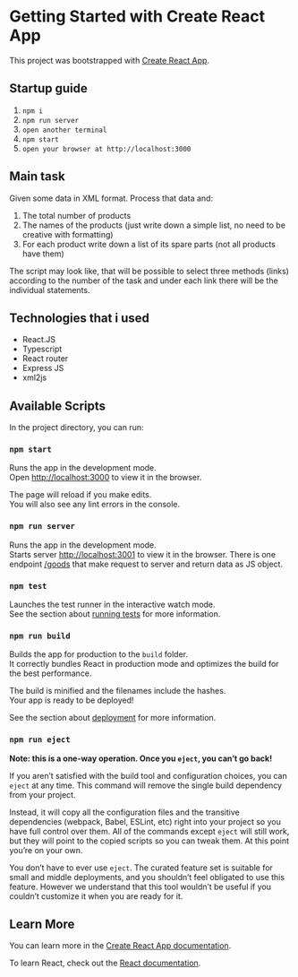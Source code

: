 # Getting Started with Create React App

This project was bootstrapped with [Create React App](https://github.com/facebook/create-react-app).

## Startup guide

1. `npm i`
2. `npm run server`
3. `open another terminal`
4. `npm start`
5. `open your browser at http://localhost:3000`

## Main task

Given some data in XML format. Process that data and:
1. The total number of products
2. The names of the products (just write down a simple list, no need to be creative with formatting) 
3. For each product write down a list of its spare parts (not all products have them)

The script may look like, that will be possible to select three methods (links) according to the number of
the task and under each link there will be the individual statements.

## Technologies that i used

- React.JS
- Typescript
- React router
- Express JS
- xml2js

## Available Scripts

In the project directory, you can run:

### `npm start`

Runs the app in the development mode.\
Open [http://localhost:3000](http://localhost:3000) to view it in the browser.

The page will reload if you make edits.\
You will also see any lint errors in the console.

### `npm run server`

Runs the app in the development mode.\
Starts server [http://localhost:3001](http://localhost:3001) to view it in the browser.
There is one endpoint [/goods](http://localhost:3001/goods) that make request to server and return data as JS object.

### `npm test`

Launches the test runner in the interactive watch mode.\
See the section about [running tests](https://facebook.github.io/create-react-app/docs/running-tests) for more information.

### `npm run build`

Builds the app for production to the `build` folder.\
It correctly bundles React in production mode and optimizes the build for the best performance.

The build is minified and the filenames include the hashes.\
Your app is ready to be deployed!

See the section about [deployment](https://facebook.github.io/create-react-app/docs/deployment) for more information.

### `npm run eject`

**Note: this is a one-way operation. Once you `eject`, you can’t go back!**

If you aren’t satisfied with the build tool and configuration choices, you can `eject` at any time. This command will remove the single build dependency from your project.

Instead, it will copy all the configuration files and the transitive dependencies (webpack, Babel, ESLint, etc) right into your project so you have full control over them. All of the commands except `eject` will still work, but they will point to the copied scripts so you can tweak them. At this point you’re on your own.

You don’t have to ever use `eject`. The curated feature set is suitable for small and middle deployments, and you shouldn’t feel obligated to use this feature. However we understand that this tool wouldn’t be useful if you couldn’t customize it when you are ready for it.

## Learn More

You can learn more in the [Create React App documentation](https://facebook.github.io/create-react-app/docs/getting-started).

To learn React, check out the [React documentation](https://reactjs.org/).
